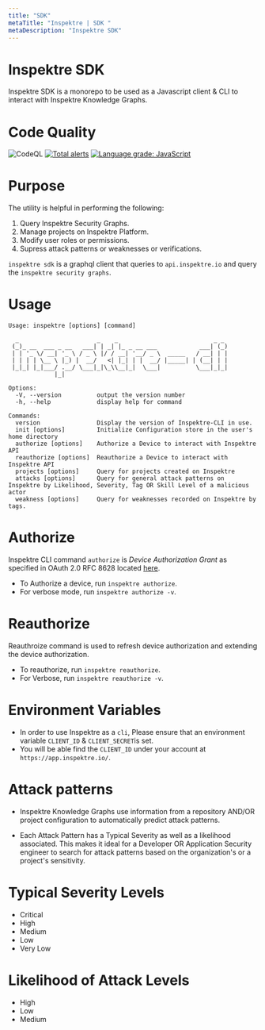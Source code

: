 ```yaml
---
title: "SDK"
metaTitle: "Inspektre | SDK "
metaDescription: "Inspektre SDK"
---
```


# Inspektre SDK 
Inspektre SDK is a monorepo to be used as a Javascript client & CLI to interact with Inspektre Knowledge Graphs.

# Code Quality
![CodeQL](https://github.com/inspektre/inspektre/workflows/CodeQL/badge.svg?branch=main)
[![Total alerts](https://img.shields.io/lgtm/alerts/g/inspektre/inspektre.svg?logo=lgtm&logoWidth=18)](https://lgtm.com/projects/g/inspektre/inspektre/alerts/)
[![Language grade: JavaScript](https://img.shields.io/lgtm/grade/javascript/g/inspektre/inspektre.svg?logo=lgtm&logoWidth=18)](https://lgtm.com/projects/g/inspektre/inspektre/context:javascript)

# Purpose
The utility is helpful in performing the following:
1. Query Inspektre Security Graphs.
2. Manage projects on Inspektre Platform.
3. Modify user roles or permissions.
4. Supress attack patterns or weaknesses or verifications.

`inspektre sdk` is a graphql client that queries to `api.inspektre.io` and query the `inspektre security graphs`. 


# Usage
```
Usage: inspektre [options] [command]

  _                      _    _                           _ _
 (_)_ __  ___ _ __   ___| | _| |_ _ __ ___            ___| (_)
 | | '_ \/ __| '_ \ / _ \ |/ / __| '__/ _ \  _____   / __| | |
 | | | | \__ \ |_) |  __/   <| |_| | |  __/ |_____| | (__| | |
 |_|_| |_|___/ .__/ \___|_|\_\\__|_|  \___|          \___|_|_|
             |_|                                               

Options:
  -V, --version          output the version number
  -h, --help             display help for command

Commands:
  version                Display the version of Inspektre-CLI in use.
  init [options]         Initialize Configuration store in the user's home directory
  authorize [options]    Authorize a Device to interact with Inspektre API
  reauthorize [options]  Reauthorize a Device to interact with Inspektre API
  projects [options]     Query for projects created on Inspektre
  attacks [options]      Query for general attack patterns on Inspektre by Likelihood, Severity, Tag OR Skill Level of a malicious actor
  weakness [options]     Query for weaknesses recorded on Inspektre by tags.
```

# Authorize
Inspektre CLI command `authorize` is  *Device Authorization Grant* as specified in OAuth 2.0 RFC 8628 located [here](https://tools.ietf.org/html/rfc8628).
- To Authorize a device, run `inspektre authorize`.
- For verbose mode, run `inspektre authorize -v`.


# Reauthorize
Reauthroize command is used to refresh device authorization and extending the device authorization.
- To reauthorize, run `inspektre reauthorize`.
- For Verbose, run `inspektre reauthorize -v`.

# Environment Variables
- In order to use Inspektre as a `cli`, Please ensure that an environment variable `CLIENT_ID` & `CLIENT_SECRET`is set.
- You will be able find the `CLIENT_ID` under your account at `https://app.inspektre.io/`.


# Attack patterns
- Inspektre Knowledge Graphs use information from a repository AND/OR project configuration to automatically predict attack patterns.

- Each Attack Pattern has a Typical Severity as well as a likelihood associated. This makes it ideal for a Developer OR 
Application Security engineer to search for attack patterns based on the organization's or a project's sensitivity.

# Typical Severity Levels
- Critical
- High
- Medium
- Low
- Very Low

# Likelihood of Attack Levels
- High
- Low
- Medium